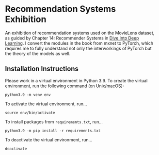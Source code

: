 # Recommendation Systems Exhibition
An exhibition of recommendation systems used on the MovieLens dataset, as guided by Chapter 14: Recommender Systems in [Dive Into Deep Learning](https://d2l.ai/chapter_recommender-systems/index.html). I convert the modules in the book from mxnet to PyTorch, which requires me to fully understand not only the interworkings of PyTorch but the theory of the models as well.

## Installation Instructions
Please work in a virtual environment in Python 3.9. To create the virtual environment, run the following command (on Unix/macOS):
```
python3.9 -m venv env
```
To activate the virtual environment, run...
```
source env/bin/activate
```
To install packages from `requirements.txt`, run...
```
python3.9 -m pip install -r requirements.txt
```
To deactivate the virtual environment, run...
```
deactivate
```
